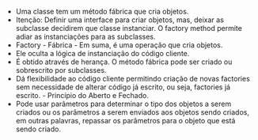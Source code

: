 - Uma classe tem um método fábrica que cria objetos.
- Itenção: Definir uma interface para criar objetos, mas, deixar as subclasse decidirem que classe instanciar. O factory method permite adiar as instanciações para as subclasses.
- Factory - Fábrica - Em suma, é uma operação que cria objetos.
- Ele oculta a lógica de instanciação do código cliente. 
- É obtido através de herança. O método fábrica pode ser criado ou sobrescrito por subclasses.
- Dá flexibilidade ao código cliente permitindo criação de novas factories sem necessidade de alterar código já escrito, ou seja, factories já escrito. - Princípio do Aberto e Fechado.
- Pode usar parâmetros para determinar o tipo dos objetos a serem criados ou os parâmetros a serem enviados aos objetos sendo criados, em outras palavras, repassar os parâmetros para o objeto que está sendo criado.
